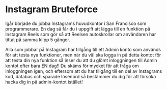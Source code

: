 # Instagram Bruteforce

Igår började du jobba Instagrams huvudkontor i San Francisco som programmerare. En dag så får du i uppgift att lägga till en funktion på Instagram Reels som gör så att Reelsen autoskrollar om användaren har tittat på samma klipp 5 gånger.

Alla som jobbar på Instagram har tillgång till ett Admin konto som används för att testa nya funktioner, men när du väl ska logga in på detta kontot för att testa din nya funktion så inser du att du glömt inloggningen till Admin kontot efter bara EN dag!! Du skäms för mycket för att fråga om inloggningen igen, och eftersom att du har tillgång till en del av Instagrams kod, databas och sparade lösenord så bestämmer du dig för att försöka hacka dig in på admin-kontot istället!
